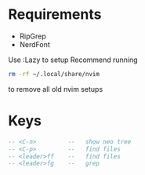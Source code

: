 # Requirements
- RipGrep
- NerdFont

Use :Lazy to setup
Recommend running 
```Bash
rm -rf ~/.local/share/nvim
```
to remove all old nvim setups


# Keys
```lua
-- <C-n>         --   show neo tree
-- <C-p>         --   find files
-- <leader>ff    --   find files 
-- <leader>fg    --   grep
```
